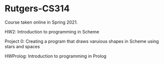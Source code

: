 # Rutgers-CS314
Course taken online in Spring 2021.

HW2:  Introduction to programming in Scheme

Project 0: Creating a program that draws varuious shapes in Scheme using stars and spaces

HWProlog: Introduction to programming in Prolog
